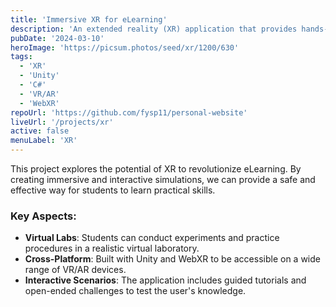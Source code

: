 ```yaml
---
title: 'Immersive XR for eLearning'
description: 'An extended reality (XR) application that provides hands-on training for complex technical skills in a virtual environment.'
pubDate: '2024-03-10'
heroImage: 'https://picsum.photos/seed/xr/1200/630'
tags:
  - 'XR'
  - 'Unity'
  - 'C#'
  - 'VR/AR'
  - 'WebXR'
repoUrl: 'https://github.com/fysp11/personal-website'
liveUrl: '/projects/xr'
active: false
menuLabel: 'XR'
---
```


This project explores the potential of XR to revolutionize eLearning. By creating immersive and interactive simulations, we can provide a safe and effective way for students to learn practical skills.

### Key Aspects:

- **Virtual Labs**: Students can conduct experiments and practice procedures in a realistic virtual laboratory.
- **Cross-Platform**: Built with Unity and WebXR to be accessible on a wide range of VR/AR devices.
- **Interactive Scenarios**: The application includes guided tutorials and open-ended challenges to test the user's knowledge.
